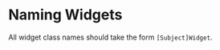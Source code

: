 # Naming Widgets

All widget class names should take the form `[Subject]Widget`.

<code-highlight>

<template v-slot:correct>

  ```dart
  class LoginWidget extends StatelessWidget {}
  ```

</template>

<template v-slot:incorrect>


  ```dart
class LoginPage extends StatelessWidget {}
  ```

</template>

</code-highlight>